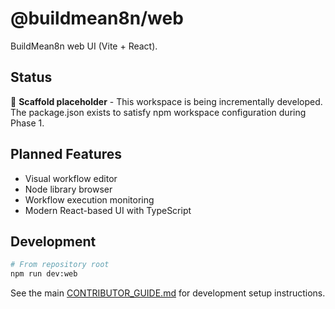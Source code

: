 # @buildmean8n/web

BuildMean8n web UI (Vite + React).

## Status

🚧 **Scaffold placeholder** - This workspace is being incrementally developed. The package.json exists to satisfy npm workspace configuration during Phase 1.

## Planned Features

- Visual workflow editor
- Node library browser
- Workflow execution monitoring
- Modern React-based UI with TypeScript

## Development

```bash
# From repository root
npm run dev:web
```

See the main [CONTRIBUTOR_GUIDE.md](../../docs/CONTRIBUTOR_GUIDE.md) for development setup instructions.
